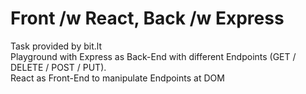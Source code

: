 # Front /w React, Back /w Express

Task provided by bit.lt <br>
Playground with Express as Back-End with different Endpoints (GET / DELETE / POST / PUT).
<br>
React as Front-End to manipulate Endpoints at DOM
